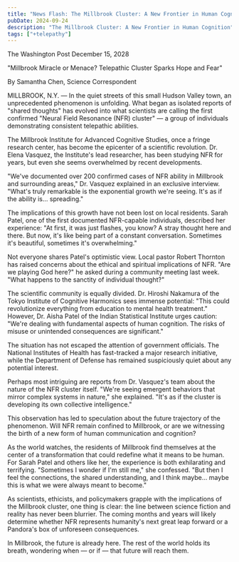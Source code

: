```yaml
---
title: "News Flash: The Millbrook Cluster: A New Frontier in Human Cognition"
pubDate: 2024-09-24
description: "The Millbrook Cluster: A New Frontier in Human Cognition"
tags: ["+telepathy"]
---
```


The Washington Post
December 15, 2028

"Millbrook Miracle or Menace? Telepathic Cluster Sparks Hope and Fear"

By Samantha Chen, Science Correspondent

MILLBROOK, N.Y. — In the quiet streets of this small Hudson Valley town, an unprecedented phenomenon is unfolding. What began as isolated reports of "shared thoughts" has evolved into what scientists are calling the first confirmed "Neural Field Resonance (NFR) cluster" — a group of individuals demonstrating consistent telepathic abilities.

The Millbrook Institute for Advanced Cognitive Studies, once a fringe research center, has become the epicenter of a scientific revolution. Dr. Elena Vasquez, the Institute's lead researcher, has been studying NFR for years, but even she seems overwhelmed by recent developments.

"We've documented over 200 confirmed cases of NFR ability in Millbrook and surrounding areas," Dr. Vasquez explained in an exclusive interview. "What's truly remarkable is the exponential growth we're seeing. It's as if the ability is... spreading."

The implications of this growth have not been lost on local residents. Sarah Patel, one of the first documented NFR-capable individuals, described her experience: "At first, it was just flashes, you know? A stray thought here and there. But now, it's like being part of a constant conversation. Sometimes it's beautiful, sometimes it's overwhelming."

Not everyone shares Patel's optimistic view. Local pastor Robert Thornton has raised concerns about the ethical and spiritual implications of NFR. "Are we playing God here?" he asked during a community meeting last week. "What happens to the sanctity of individual thought?"

The scientific community is equally divided. Dr. Hiroshi Nakamura of the Tokyo Institute of Cognitive Harmonics sees immense potential: "This could revolutionize everything from education to mental health treatment." However, Dr. Aisha Patel of the Indian Statistical Institute urges caution: "We're dealing with fundamental aspects of human cognition. The risks of misuse or unintended consequences are significant."

The situation has not escaped the attention of government officials. The National Institutes of Health has fast-tracked a major research initiative, while the Department of Defense has remained suspiciously quiet about any potential interest.

Perhaps most intriguing are reports from Dr. Vasquez's team about the nature of the NFR cluster itself. "We're seeing emergent behaviors that mirror complex systems in nature," she explained. "It's as if the cluster is developing its own collective intelligence."

This observation has led to speculation about the future trajectory of the phenomenon. Will NFR remain confined to Millbrook, or are we witnessing the birth of a new form of human communication and cognition?

As the world watches, the residents of Millbrook find themselves at the center of a transformation that could redefine what it means to be human. For Sarah Patel and others like her, the experience is both exhilarating and terrifying. "Sometimes I wonder if I'm still me," she confessed. "But then I feel the connections, the shared understanding, and I think maybe... maybe this is what we were always meant to become."

As scientists, ethicists, and policymakers grapple with the implications of the Millbrook cluster, one thing is clear: the line between science fiction and reality has never been blurrier. The coming months and years will likely determine whether NFR represents humanity's next great leap forward or a Pandora's box of unforeseen consequences.

In Millbrook, the future is already here. The rest of the world holds its breath, wondering when — or if — that future will reach them.